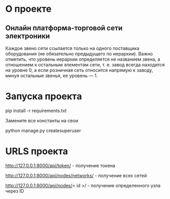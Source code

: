 # О проекте

## Онлайн платформа-торговой сети электроники

Каждое звено сети ссылается только на одного поставщика оборудования (не обязательно предыдущего по иерархии). Важно отметить, что уровень иерархии определяется не названием звена, а отношением к остальным элементам сети, т. е. завод всегда находится на уровне 0, а если розничная сеть относится напрямую к заводу, минуя остальные звенья, ее уровень — 1.



# Запуска проекта

pip install -r requirements.txt

Замените все константы на свои

python manage.py createsuperuser

# URLS проекта

http://127.0.0.1:8000/api/token/ - получение токена

http://127.0.0.1:8000/api/nodes/networks/ - получение всех сетей

http://127.0.0.1:8000/api/nodes/< id >/ - получение определенного узла через ID